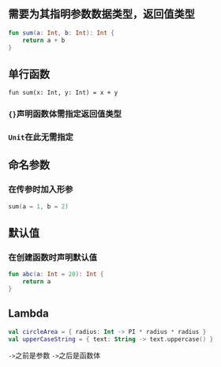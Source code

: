 ## 需要为其指明参数数据类型，返回值类型

```kotlin
fun sum(a: Int, b: Int): Int {  
    return a + b  
}
```
## 单行函数

```
fun sum(x: Int, y: Int) = x + y
```
### `{}`声明函数体需指定返回值类型
### `Unit`在此无需指定

## 命名参数
### 在传参时加入形参

```kotlin
sum(a = 1, b = 2)
```
## 默认值
### 在创建函数时声明默认值

```kotlin
fun abc(a: Int = 20): Int {  
    return a  
}
```

## Lambda

```kotlin
val circleArea = { radius: Int -> PI * radius * radius }
val upperCaseString = { text: String -> text.uppercase() }
```

`->`之前是参数
`->`之后是函数体
